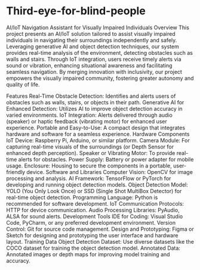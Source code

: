# Third-eye-for-blind-people
AI/IoT Navigation Assistant for Visually Impaired Individuals
Overview
This project presents an AI/IoT solution tailored to assist visually impaired individuals in navigating their surroundings independently and safely. Leveraging generative AI and object detection techniques, our system provides real-time analysis of the environment, detecting obstacles such as walls and stairs. Through IoT integration, users receive timely alerts via sound or vibration, enhancing situational awareness and facilitating seamless navigation. By merging innovation with inclusivity, our project empowers the visually impaired community, fostering greater autonomy and quality of life.

Features
Real-Time Obstacle Detection: Identifies and alerts users of obstacles such as walls, stairs, or objects in their path.
Generative AI for Enhanced Detection: Utilizes AI to improve object detection accuracy in varied environments.
IoT Integration: Alerts delivered through audio (speaker) or haptic feedback (vibrating motor) for enhanced user experience.
Portable and Easy-to-Use: A compact design that integrates hardware and software for a seamless experience.
Hardware Components
IoT Device: Raspberry Pi, Arduino, or similar platform.
Camera Module: For capturing real-time visuals of the surroundings (or Depth Sensor for enhanced depth perception).
Speaker or Vibrating Motor: To provide real-time alerts for obstacles.
Power Supply: Battery or power adapter for mobile usage.
Enclosure: Housing to secure the components in a portable, user-friendly device.
Software and Libraries
Computer Vision: OpenCV for image processing and analysis.
AI Framework: TensorFlow or PyTorch for developing and running object detection models.
Object Detection Model: YOLO (You Only Look Once) or SSD (Single Shot MultiBox Detector) for real-time object detection.
Programming Language: Python is recommended for software development.
IoT Communication Protocols: HTTP for device communication.
Audio Processing Libraries: PyAudio, ALSA for sound alerts.
Development Tools
IDE for Coding: Visual Studio Code, PyCharm, or any preferred development environment.
Version Control: Git for source code management.
Design and Prototyping: Figma or Sketch for designing and prototyping the user interface and hardware layout.
Training Data
Object Detection Dataset: Use diverse datasets like the COCO dataset for training the object detection model.
Annotated Data: Annotated images or depth maps for improving model training and accuracy.
